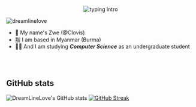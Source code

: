 <p align="center">
<img src="https://readme-typing-svg.herokuapp.com?color=08CE90&center=true&vCenter=true&lines=Hello+there!;" alt="typing intro">
</p>
<p align="left"> <img src="https://komarev.com/ghpvc/?username=dreamlinelove&label=Profile%20views&color=0e75b6&style=flat-square" alt="dreamlinelove" /></p>

- 👋 My name's Zwe (@Clovis)
- 🈯 I am based in Myanmar (Burma)
- 👨‍🎓 And I am studying ***Computer Science*** as an undergraduate student
<br>
<br>

<!---
- 🔎 I'm interested in any kind of work — including open-source and non-profit.
- 💻 I'm a novice engineer fascinated by computer science, technology, history and the web.
- 🈯 Based in Burma, English: professional capacity, German: beginner.
- 👨‍🎓 I'm an undergraduate student studying **Computer Science** 💻.
- 👉🏻 Reach me at  📩 zwenyanzaw@protonmail.com and on
<a href="https://linkedin.com/dreamlinelove" target="blank"><img align="center" src="https://img.shields.io/badge/Linkedin-0072b1.svg?style=for-the-badge&logo=LinkedIn&logoColor=white" alt="DreamLiveLove's LinkedIn Account" /></a>
- 💬 Feel free to hit me up any time 😉! 
<br>
<br>
--->

<!--
# Tools and Experience

# Programming languages
<p>
    <img src="https://img.shields.io/badge/TypeScript-3178C6.svg?style=for-the-badge&logo=TypeScript&logoColor=white" alt="TypeScript">
    <img src="https://img.shields.io/badge/Python-14354C?style=for-the-badge&logo=python&logoColor=white" alt="Python">
    <img src="https://img.shields.io/badge/Rust-000000?style=for-the-badge&logo=rust&logoColor=white" alt="Rust">
    <img src="https://img.shields.io/badge/HTML5-E34F26?style=for-the-badge&logo=html5&logoColor=white" alt="HTML5">
    <img src="https://img.shields.io/badge/C-00599C?style=for-the-badge&logo=c&logoColor=white" alt="C">
    
  <img src="https://img.shields.io/badge/C%2B%2B-00599C?style=for-the-badge&logo=c%2B%2B&logoColor=white" alt="C++">
  <img src="https://img.shields.io/badge/Go-00ADD8?style=for-the-badge&logo=go&logoColor=white" alt="Golang">
  <img src="https://img.shields.io/badge/JavaScript-F7DF1E.svg?style=for-the-badge&logo=JavaScript&logoColor=black" alt="JavaScript">
</p>
<br>
--->

<!--
# Tools 
<p>
  <img src="https://img.shields.io/badge/Docker-white?style=for-the-badge&logo=docker&logoColor=white&color=blue">
  <img src="https://img.shields.io/badge/Git-000000?style=for-the-badge&logo=git&logoColor=white" alt="Rust">
</p>
<br>
--->

<!--
## Upcoming endeavours
- Regex CLI tool rewritten in Go
- A simple kernel loaded by GRUB on a VM
- Networking from scratch (Go and C/C++)
- Simple web apps in Java and Go (including SQL)
- Deployment (linux on VM and on Docker)
- De-abstractification of concepts usually taken for granted

- C programming language (including manual memory management & programs with concurrency/parallelism)
- Data structures and algorithms in C
- Low-level programming in C (including networking protocols, packets, STUN, TCP, IP, HTTP, I/O, databases)
- Learning compilers, garbage collection (interpreters) and operating systems (using C, ASM, GRUB and VM simulation)
- Linux, Bash, Tmux, Neovim (lua + tools) configuration, and Arch Linux (if I'm feeling brave)
- Deployment (high-level networking, DNS, Nginx, Virtual Machines, Docker)
- Rust or OCaml after decent foundational/ low-level understanding
- Databases from simple to advanced 
- Java programming language
<br>
--->

<!--
## LEGACY Reading List
- <b>C Programming: A Modern Approach</b> <i>K. N. King</i>
- <b>Algorithms in C</b> <i>Robert Sedgewick</i>
- <b>The C Programming Language</b> <i>Brian Kernighan and Dennis Ritchie</i>
- <b>Expert C Programming</b> <i>Peter van der Linden</i>
- <b>Structure and Interpretation of Computer Programs</b> <i>Harold Abelson and. Gerald Jay Sussman</i>
- <b>The Algorithm Design Manual</b> <i>Steve S. Skiena</i>
- <b>Operating Systems: Three Easy Pieces</b> <i>Remzi H. Arpaci-Dusseau and Andrea C. Arpaci-Dusseau</i>
- <b>Compilers: Principles, Techniques, Tools</b> <i>Alfred V. Aho, Monica S. Lam, Ravi Sethi, and Jeffrey D. Ullman</i>
- <b>Head First Java</b> <i>Kathy Sierra, Bert Bates</i>
<br>
--->

## GitHub stats

![DreamLineLove's GitHub stats](https://github-readme-stats.vercel.app/api?username=dreamlinelove&theme=tokyonight)
[![GitHub Streak](http://github-readme-streak-stats.herokuapp.com?user=DreamLineLove&theme=dark)](https://git.io/streak-stats)
